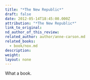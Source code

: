 ```yaml
---
title: "*The New Republic*"
draft: false
date: 2012-05-14T18:45:00.000Z
attribution: "*The New Republic*"
link_to_original:
nd_author_of_this_review:
related_author: author/anne-carson.md
related_books:
  - book/nox.md
description:
weight:
layout: none
---
```

What a book.

